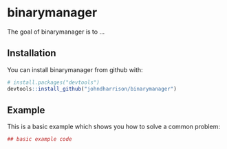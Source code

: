 # binarymanager

The goal of binarymanager is to ...

## Installation

You can install binarymanager from github with:


``` r
# install.packages("devtools")
devtools::install_github("johndharrison/binarymanager")
```

## Example

This is a basic example which shows you how to solve a common problem:

``` r
## basic example code
```
